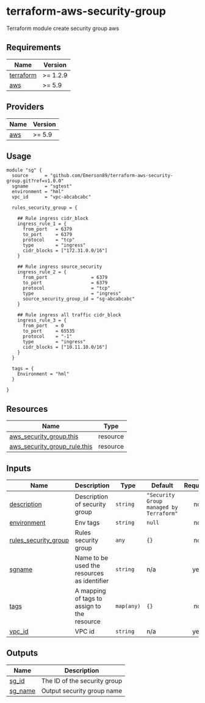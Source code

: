# terraform-aws-security-group

Terraform module create security group aws

## Requirements

| Name | Version |
|------|---------|
| <a name="requirement_terraform"></a> [terraform](#requirement\_terraform) | >= 1.2.9 |
| <a name="requirement_aws"></a> [aws](#requirement\_aws) | >= 5.9 |

## Providers

| Name | Version |
|------|---------|
| <a name="provider_aws"></a> [aws](#provider\_aws) | >= 5.9 |

## Usage

```hcl
module "sg" {
  source      = "github.com/Emerson89/terraform-aws-security-group.git?ref=v1.0.0"
  sgname      = "sgtest"
  environment = "hml"
  vpc_id      = "vpc-abcabcabc"

  rules_security_group = {
    
    ## Rule ingress cidr_block
    ingress_rule_1 = {
      from_port   = 6379
      to_port     = 6379
      protocol    = "tcp"
      type        = "ingress"
      cidr_blocks = ["172.31.0.0/16"]
    }
    
    ## Rule ingress source_security
    ingress_rule_2 = {
      from_port                = 6379
      to_port                  = 6379
      protocol                 = "tcp"
      type                     = "ingress"
      source_security_group_id = "sg-abcabcabc"
    }
    
    ## Rule ingress all traffic cidr_block
    ingress_rule_3 = {
      from_port   = 0
      to_port     = 65535
      protocol    = "-1"
      type        = "ingress"
      cidr_blocks = ["10.11.10.0/16"]
    }
  }

  tags = {
    Environment = "hml"
  }

}
```

## Resources

| Name | Type |
|------|------|
| [aws_security_group.this](https://registry.terraform.io/providers/hashicorp/aws/latest/docs/resources/security_group) | resource |
| [aws_security_group_rule.this](https://registry.terraform.io/providers/hashicorp/aws/latest/docs/resources/security_group_rule) | resource |

## Inputs

| Name | Description | Type | Default | Required |
|------|-------------|------|---------|:--------:|
| <a name="input_description"></a> [description](#input\_description) | Description of security group | `string` | `"Security Group managed by Terraform"` | no |
| <a name="input_environment"></a> [environment](#input\_environment) | Env tags | `string` | `null` | no |
| <a name="input_rules_security_group"></a> [rules\_security\_group](#input\_rules\_security\_group) | Rules security group | `any` | `{}` | no |
| <a name="input_sgname"></a> [sgname](#input\_sgname) | Name to be used the resources as identifier | `string` | n/a | yes |
| <a name="input_tags"></a> [tags](#input\_tags) | A mapping of tags to assign to the resource | `map(any)` | `{}` | no |
| <a name="input_vpc_id"></a> [vpc\_id](#input\_vpc\_id) | VPC id | `string` | n/a | yes |

## Outputs

| Name | Description |
|------|-------------|
| <a name="output_sg_id"></a> [sg\_id](#output\_sg\_id) | The ID of the security group |
| <a name="output_sg_name"></a> [sg\_name](#output\_sg\_name) | Output security group name |
